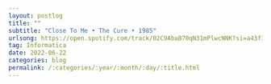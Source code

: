```yaml
---
layout: postlog
title: ""
subtitle: "Close To Me • The Cure • 1985"
urlsong: https://open.spotify.com/track/02C9AbaB70qN31mPlwcNNK?si=a43f1df73e084934
tag: Informatica
date: 2022-06-22
categories: blog
permalink: /:categories/:year/:month/:day/:title.html
---
```



